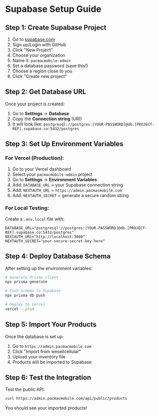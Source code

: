 # Supabase Setup Guide

## Step 1: Create Supabase Project

1. Go to [supabase.com](https://supabase.com)
2. Sign up/Login with GitHub
3. Click "New Project"
4. Choose your organization
5. Name it: `pacmacmobile-admin`
6. Set a database password (save this!)
7. Choose a region close to you
8. Click "Create new project"

## Step 2: Get Database URL

Once your project is created:
1. Go to **Settings** → **Database**
2. Copy the **Connection string** (URI)
3. It will look like: `postgresql://postgres:[YOUR-PASSWORD]@db.[PROJECT-REF].supabase.co:5432/postgres`

## Step 3: Set Up Environment Variables

### For Vercel (Production):
1. Go to your Vercel dashboard
2. Select your `pacmacmobile-admin` project
3. Go to **Settings** → **Environment Variables**
4. Add: `DATABASE_URL` = your Supabase connection string
5. Add: `NEXTAUTH_URL` = `https://admin.pacmacmobile.com`
6. Add: `NEXTAUTH_SECRET` = generate a secure random string

### For Local Testing:
Create a `.env.local` file with:
```
DATABASE_URL="postgresql://postgres:[YOUR-PASSWORD]@db.[PROJECT-REF].supabase.co:5432/postgres"
NEXTAUTH_URL="http://localhost:3000"
NEXTAUTH_SECRET="your-secure-secret-key-here"
```

## Step 4: Deploy Database Schema

After setting up the environment variables:

```bash
# Generate Prisma client
npx prisma generate

# Push schema to Supabase
npx prisma db push

# Deploy to Vercel
vercel --prod
```

## Step 5: Import Your Products

Once the database is set up:
1. Go to `https://admin.pacmacmobile.com`
2. Click "Import from wesellcellular"
3. Upload your inventory file
4. Products will be imported to Supabase

## Step 6: Test the Integration

Test the public API:
```bash
curl https://admin.pacmacmobile.com/api/public/products
```

You should see your imported products!
